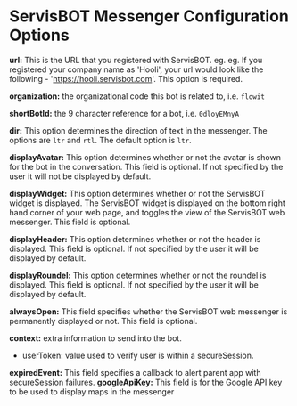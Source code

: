 
# ServisBOT Messenger Configuration Options
   **url:** This is the URL that you registered with ServisBOT. eg. eg. If you registered your company name as 'Hooli', your url would look like the following - 'https://hooli.servisbot.com'. This option is required.

   **organization:** the organizational code this bot is related to, i.e. `flowit`

   **shortBotId:** the 9 character reference for a bot, i.e. `0dloyEMnyA`

   **dir:** This option determines the direction of text in the messenger. The options are `ltr` and `rtl`. The default option is `ltr`.

   **displayAvatar:** This option determines whether or not the avatar is shown for the bot in the conversation. This field is optional. If not specified by the user it will not be displayed by default.

   **displayWidget:** This option determines whether or not the ServisBOT widget is displayed. The ServisBOT widget is displayed on the bottom right hand corner of your web page, and toggles the view of the ServisBOT web messenger. This field is optional.

   **displayHeader:** This option determines whether or not the header is displayed. This field is optional. If not specified by the user it will be displayed by default.

   **displayRoundel:** This option determines whether or not the roundel is displayed. This field is optional. If not specified by the user it will be displayed by default.

   **alwaysOpen:** This field specifies whether the ServisBOT web messenger is permanently displayed or not. This field is optional.

   **context:** extra information to send into the bot.
   * userToken: value used to verify user is within a secureSession.

   **expiredEvent:** This field specifies a callback to alert parent app with secureSession failures.
   **googleApiKey:** This field is for the Google API key to be used to display maps in the messenger
